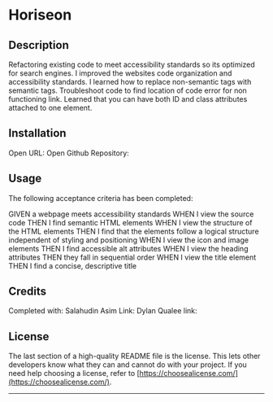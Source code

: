 # Horiseon 

## Description

Refactoring existing code to meet accessibility standards so its optimized for search engines. 
I improved the websites code organization and accessibility standards. I learned how to replace non-semantic tags with semantic tags. Troubleshoot code to find location of code error for non functioning link. Learned that you can have both ID and class attributes attached to one element. 

## Installation

Open URL: 
Open Github Repository:

## Usage

The following acceptance criteria has been completed: 

GIVEN a webpage meets accessibility standards
WHEN I view the source code
THEN I find semantic HTML elements
WHEN I view the structure of the HTML elements
THEN I find that the elements follow a logical structure independent of styling and positioning
WHEN I view the icon and image elements
THEN I find accessible alt attributes
WHEN I view the heading attributes
THEN they fall in sequential order
WHEN I view the title element
THEN I find a concise, descriptive title

## Credits

Completed with:
Salahudin Asim
Link:
Dylan Qualee
link:

## License

The last section of a high-quality README file is the license. This lets other developers know what they can and cannot do with your project. If you need help choosing a license, refer to [https://choosealicense.com/](https://choosealicense.com/).

---